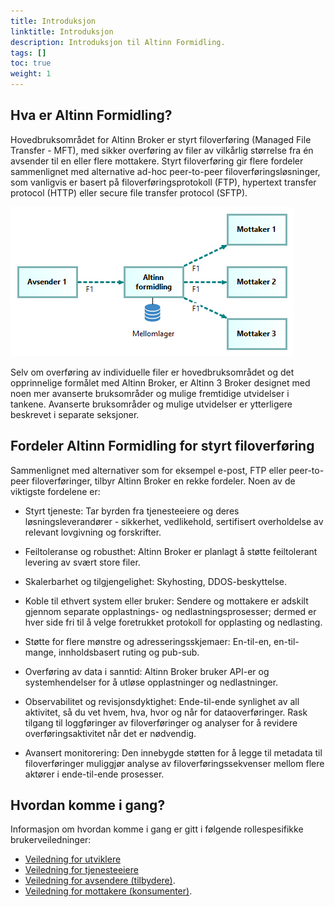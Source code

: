 ```yaml
---
title: Introduksjon
linktitle: Introduksjon
description: Introduksjon til Altinn Formidling.
tags: []
toc: true
weight: 1
---
```


## Hva er Altinn Formidling?


Hovedbruksområdet for Altinn Broker er styrt filoverføring (Managed File Transfer - MFT), 
med sikker overføring av filer av vilkårlig størrelse 
fra én avsender til en eller flere mottakere. 
Styrt filoverføring gir flere fordeler sammenlignet med alternative 
ad-hoc peer-to-peer filoverføringsløsninger, 
som vanligvis er basert på filoverføringsprotokoll (FTP), 
hypertext transfer protocol (HTTP) eller secure file transfer protocol (SFTP).


![Hovedbruksområdet til Altinn Broker illustrert](./broker-pattern-1-n.nb.png "Hovedbruksområdet til  Altinn Broker illustrert: Fil F1 formidles fra en avsender til en eller flere mottakere via mellomlagring i Altinn Formidling (Broker).")

Selv om overføring av individuelle filer er hovedbruksområdet 
og det opprinnelige formålet med Altinn Broker, 
er Altinn 3 Broker designet med noen mer avanserte bruksområder 
og mulige fremtidige utvidelser i tankene. 
Avanserte bruksområder og mulige utvidelser er ytterligere beskrevet i separate seksjoner.


## Fordeler Altinn Formidling for styrt filoverføring

Sammenlignet med alternativer som for eksempel e-post, FTP eller peer-to-peer filoverføringer, 
tilbyr Altinn Broker en rekke fordeler. 
Noen av de viktigste fordelene er:

- Styrt tjeneste: Tar byrden fra tjenesteeiere og deres løsningsleverandører - sikkerhet, vedlikehold, sertifisert overholdelse av relevant lovgivning og forskrifter.

- Feiltoleranse og robusthet: Altinn Broker er planlagt å støtte feiltolerant levering av svært store filer.

- Skalerbarhet og tilgjengelighet: Skyhosting, DDOS-beskyttelse.

- Koble til ethvert system eller bruker: Sendere og mottakere er adskilt gjennom separate opplastnings- og nedlastningsprosesser; dermed er hver side fri til å velge foretrukket protokoll for opplasting og nedlasting.

- Støtte for flere mønstre og adresseringsskjemaer: En-til-en, en-til-mange, innholdsbasert ruting og pub-sub.

- Overføring av data i sanntid: Altinn Broker bruker API-er og systemhendelser for å utløse opplastninger og nedlastninger.

- Observabilitet og revisjonsdyktighet: Ende-til-ende synlighet av all aktivitet, så du vet hvem, hva, hvor og når for dataoverføringer. Rask tilgang til loggføringer av filoverføringer og analyser for å revidere overføringsaktivitet når det er nødvendig.

- Avansert monitorering: Den innebygde støtten for å legge til metadata til filoverføringer muliggjør analyse av filoverføringssekvenser mellom flere aktører i ende-til-ende prosesser.


## Hvordan komme i gang?

Informasjon om hvordan komme i gang er gitt i følgende rollespesifikke brukerveiledninger: 

- [Veiledning for utviklere](../user-guides#veiledning-for-utviklere)
- [Veiledning for tjenesteeiere](../user-guides/#veiledning-for-tjenesteeiere)
- [Veiledning for avsendere (tilbydere)](../user-guides/#veiledning-for-avsendere-tilbydere).
- [Veiledning for mottakere (konsumenter)](../user-guides/#veiledning-for-mottakere-konsumenter).
